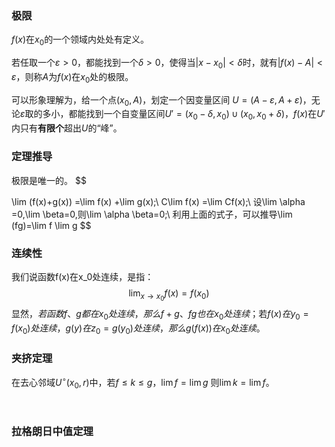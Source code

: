 ### 极限
$f(x)$在$x_0$的一个领域内处处有定义。

若任取一个$\varepsilon>0$，都能找到一个$\delta>0$，使得当$|x-x_0|<\delta$时，就有$|f(x)-A|<\varepsilon$，则称$A$为$f(x)$在$x_0$处的极限。
​

可以形象理解为，给一个点$(x_0,A)$，划定一个因变量区间
$U=(A-\varepsilon,A+\varepsilon)$，无论$\varepsilon$取的多小，都能找到一个自变量区间$U'=(x_0-\delta,x_0)\cup (x_0,x_0+\delta)$，$f(x)$在$U'$内只有**有限个**超出$U$的“峰”。
​
### 定理推导
极限是唯一的。
$$

\lim (f(x)+g(x)) =\lim f(x) +\lim g(x);\\
C\lim f(x) =\lim Cf(x);\\
设\lim \alpha =0,\lim \beta=0,则\lim \alpha \beta=0;\\
利用上面的式子，可以推导\lim (fg)=\lim f \lim g 
$$

### 连续性
我们说函数f(x)在x_0处连续，是指：
$$
\lim_{x\rightarrow x_0} f(x)=f(x_0)
$$
显然，$若函数f、g都在x_0处连续，那么f+g、fg也在x_0处连续​$；
​若$f(x)在y_0=f(x_0)处连续，g(y)在z_0=g(y_0)处连续，那么g(f(x))在x_0处连续$。


### 夹挤定理
在去心邻域$U^{\circ}(x_0,r)$中，若$f\leq k\leq g，\lim f=\lim g$
则$\lim k=\lim f$。

​
### 拉格朗日中值定理